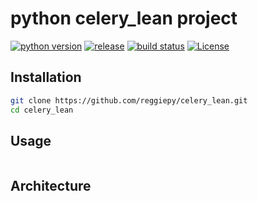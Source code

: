 # python celery_lean project

[![python version](https://img.shields.io/badge/python-3.6-success.svg?style=flat)](https://github.com/reggiepy/celery_lean)
[![release](https://img.shields.io/github/v/tag/reggiepy/celery_lean?color=success&label=release)](https://github.com/reggiepy/celery_lean)
[![build status](https://img.shields.io/badge/build-pass-success.svg?style=flat)](https://github.com/reggiepy/celery_lean)
[![License](https://img.shields.io/badge/license-GNU%203.0-success.svg?style=flat)](https://github.com/reggiepy/celery_lean)

## Installation
```bash
git clone https://github.com/reggiepy/celery_lean.git
cd celery_lean
```

## Usage
```bash

```

## Architecture
